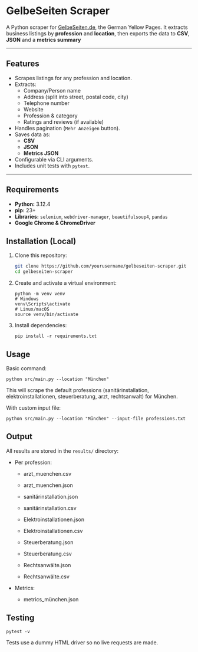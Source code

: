 # GelbeSeiten Scraper

A Python scraper for [GelbeSeiten.de](https://www.gelbeseiten.de), the German Yellow Pages.
It extracts business listings by **profession** and **location**, then exports the data to **CSV**, **JSON** and a **metrics summary**

---

## Features

- Scrapes listings for any profession and location.
- Extracts:
  - Company/Person name
  - Address (split into street, postal code, city)
  - Telephone number
  - Website
  - Profession & category
  - Ratings and reviews (if available)
- Handles pagination (`Mehr Anzeigen` button).
- Saves data as:
  - **CSV**
  - **JSON**
  - **Metrics JSON**
- Configurable via CLI arguments.
- Includes unit tests with `pytest`.

---

## Requirements

- **Python:** 3.12.4
- **pip:** 23+
- **Libraries:** `selenium`, `webdriver-manager`, `beautifulsoup4`, `pandas`
- **Google Chrome & ChromeDriver**

## Installation (Local)

1. Clone this repository:
   ```bash
   git clone https://github.com/yourusername/gelbeseiten-scraper.git
   cd gelbeseiten-scraper
   ```

2. Create and activate a virtual environment:
    ```
    python -m venv venv
    # Windows
    venv\Scripts\activate
    # Linux/macOS
    source venv/bin/activate
    ```

3. Install dependencies:
    ```
    pip install -r requirements.txt
    ```

## Usage

Basic command:
```
python src/main.py --location "München"
```

This will scrape the default professions (sanitärinstallation, elektroinstallationen, steuerberatung, arzt, rechtsanwalt) for München.

With custom input file:
```
python src/main.py --location "München" --input-file professions.txt
```

## Output
All results are stored in the `results/` directory:

- Per profession:

  - arzt_muenchen.csv

  -  arzt_muenchen.json
  -  sanitärinstallation.json
  -  sanitärinstallation.csv
  -  Elektroinstallationen.json
  -  Elektroinstallationen.csv
  -  Steuerberatung.json
  -  Steuerberatung.csv
  -  Rechtsanwälte.json
  -  Rechtsanwälte.csv

- Metrics:

    - metrics_münchen.json

## Testing
```
pytest -v
```
Tests use a dummy HTML driver so no live requests are made.

